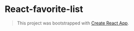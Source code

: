 # React-favorite-list

> This project was bootstrapped with [Create React App](https://github.com/facebook/create-react-app).
